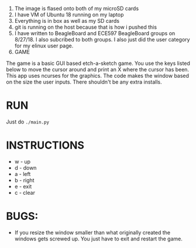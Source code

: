 1. The image is flased onto both of my microSD cards
2. I have VM of Ubuntu 18 running on my laptop
3. Everything is in box as well as my SD cards
4. git is running on the host because that is how i pushed this
5. I have written to BeagleBoard and ECE597 BeagleBoard groups on 8/27/18. 
    I also subcribed to both groups.
    I also just did the user category for my elinux user page.
6. GAME

The game is a basic GUI based etch-a-sketch game. You use the keys listed below
to move the cursor around and print an X where the cursor has been. This app
uses ncurses for the graphics. The code makes the window based on the size the
user inputs. There shouldn't be any extra installs. 

# RUN
Just do `./main.py`

# INSTRUCTIONS
* w - up
* d - down
* a - left
* b - right
* e - exit
* c - clear

# BUGS:
* If you resize the window smaller than what originally created the windows gets
screwed up. You just have to exit and restart the game.
